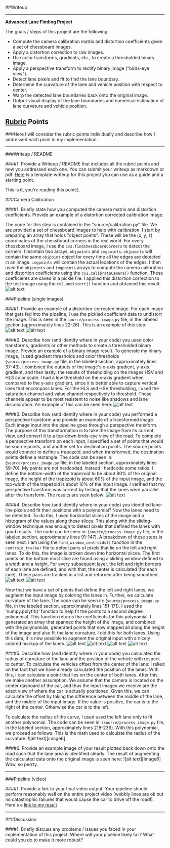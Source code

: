 ##Writeup

---

**Advanced Lane Finding Project**

The goals / steps of this project are the following:

* Compute the camera calibration matrix and distortion coefficients given a set of chessboard images.
* Apply a distortion correction to raw images.
* Use color transforms, gradients, etc., to create a thresholded binary image.
* Apply a perspective transform to rectify binary image ("birds-eye view").
* Detect lane pixels and fit to find the lane boundary.
* Determine the curvature of the lane and vehicle position with respect to center.
* Warp the detected lane boundaries back onto the original image.
* Output visual display of the lane boundaries and numerical estimation of lane curvature and vehicle position.

[//]: # (Image References)
[imageChess]: ./writeup_images/checker_undistort.png "Distorted Chessboard vs Undistorted"
[imageRoadOrig]: ./output_images/Step1a_preDistorted.jpg "Road Distorted"
[imageRoadUndist]: ./output_images/Step1b_postDistorted.jpg "Road Undistorted"
[imageBinaryThresh]: ./output_images/Step2_binaryThreshold.jpg "Binary Image Example"
[imageWarp]: ./output_images/Step3_perspectiveTransform.jpg "Warp Example"
[imageBinLanes1]: ./output_images/Step4c_extractLanes.jpg "Warp Example"
[imageBinLanes2]: ./output_images/Step4a_binaryLanes.jpg "Warp Example"

[imageFitLanes]: ./output_images/Step5a_fitLanes.jpg "Warp Example"
[imageFitLanesWarped]: ./output_images/Step5b_fittedLanes.jpg "Warp Example"
[imageFinalColorLanes]: ./output_images/Step5c_mergedLaneImages.jpg "Warp Example"
[imageDataWrite]: ./output_images/Step6_final.jpg "Warp Example"


[image4]: ./output_images/Step3_perspectiveTransform.jpg "Warp Example"
[image4]: ./output_images/Step3_perspectiveTransform.jpg "Warp Example"
[video1]: ./project_video.mp4 "Video"

## [Rubric](https://review.udacity.com/#!/rubrics/571/view) Points
###Here I will consider the rubric points individually and describe how I addressed each point in my implementation.  

---
###Writeup / README

####1. Provide a Writeup / README that includes all the rubric points and how you addressed each one.  You can submit your writeup as markdown or pdf.  [Here](https://github.com/udacity/CarND-Advanced-Lane-Lines/blob/master/writeup_template.md) is a template writeup for this project you can use as a guide and a starting point.  

This is it, you're reading this point:).

###Camera Calibration

####1. Briefly state how you computed the camera matrix and distortion coefficients. Provide an example of a distortion corrected calibration image.

The code for this step is contained in the "source/calibration.py" file. We are provided a set of chessboard images to help with calibration. I start by preparing an array that holds "object points". These will be the (x, y, z) coordinates of the chessboard corners in the real world. For every chessboard image, I use the `cv2.findChessboardCorners` to detect the corners.
I maintain two arrays, `objpoints` and `imgpoints`. `objpoints` will contain the same `objpoint` object for every time all the edges are detected in an image. `imgpoints` will contain the actual locations of the edges. I then used the `objpoints` and `imgpoints` arrays to compute the camera calibration and distortion coefficients using the `cv2.calibrateCamera()` function. These coefficients are saved in a pickle file. I applied this distortion correction to the test image using the `cv2.undistort()` function and obtained this result: 
![alt text][imageChess]


###Pipeline (single images)

####1. Provide an example of a distortion-corrected image.
For each image that gets fed into the pipeline, I use the pickled coefficient data to undistort the image. This is seen in the `source/process_image.py` file, in the labeled section (approximately lines 22-26).
This is an example of this step:
![alt text][imageRoadOrig]
![alt text][imageRoadUndist]


####2. Describe how (and identify where in your code) you used color transforms, gradients or other methods to create a thresholded binary image.  Provide an example of a binary image result.
To generate my binary image, I used gradient thresholds and color thresholds (`source/process_image.py` file, in the labeled section, approximately lines 37-43).
I combined the outputs of the image's x-axis gradient, y-axis gradient, and then lastly, the results of thresholding on the images HSV and HLS color scale. I had a low threshold on the x-axis gradient when compared to the y-axis gradient, since it is better able to capture vertical lines that encompass lanes. For the HLS and HSV thresholding, I used the saturation channel and value channel respectively to threshold. These channels appear to be most resistent to noise like shadows and lane discoloration. An example of this can be seen here:
![alt text][imageBinaryThresh]


####3. Describe how (and identify where in your code) you performed a perspective transform and provide an example of a transformed image.
Each image input into the pipeline goes through a perspective transform. The purpose of this transformation is to take the image from its current view, and convert it to a top-down birds-eye view of the road. To complete a perspective transform on each input, I specified a set of points that would be source points, and another set for destination points. The source points would connect to define a trapezoid, and when transformed, the destination points define a rectangle. The code can be seen in: (`source/process_image.py` file, in the labeled section, approximately lines 59-70). My points are not hardcoded. Instead I hardcode some ratios.
I define the bottom-width of the trapezoid to be about 80% of the original image, the height of the trapezoid is about 60% of the input image, and the top-width of the trapezoid is about 10% of the input image. I verified that my perspective transform was correct by testing that the lanes were parrallel after the transform. The results are seen below:
![alt text][imageWarp]


####4. Describe how (and identify where in your code) you identified lane-line pixels and fit their positions with a polynomial?
Now the lanes need to be detected. To do this, I used horizontal slices of the image and a histogram of the values along these slices. This along with the sliding-window technique was enough to detect pixels that defined the lanes with good results. The code can be seen in: (`source/process_image.py` file, in the labeled section, approximately lines 91-147). A breakdown of these steps is seen next. 
I am using the `find_window_centroids()` function in the `centroid_tracker` file to detect pairs of pixels that lie on the left and right lanes. To do this, the image is broken down into horizontal slices. The first points on the bottom most slice are found using a sliding window defined to a width and a height. For every subsequent layer, the left and right borders of each lane are defined, and with that, the center is calculated (for each lane). These pairs are tracked in a list and returned after being smoothed.
![alt text][imageBinLanes1]
![alt text][imageBinLanes2]


Now that we have a set of points that define the left and right lanes, we augment the input image by coloring the lanes in. Further, we calculate curvature of the lane. The code can be seen in: (`source/process_image.py` file, in the labeled section, approximately lines 151-171). I used the 'numpy.polyfit()' function to help fit the points to a second degree polynomial. This function returns the coefficients for this polynomial. I generated an array that spanned the height of the image, and combined with the polynomials, generated points that now mapped all along the height of the image and also fit the lane curvature. I did this for both lanes. Using this data, it is now possible to augment the original input with a nicely colored markup of the lanes.
![alt text][imageFitLanes]
![alt text][imageFitLanesWarped]
![alt text][imageFinalColorLanes]
![alt text][imageDataWrite]






####5. Describe how (and identify where in your code) you calculated the radius of curvature of the lane and the position of the vehicle with respect to center.
To calculate the vehicles offset from the center of the lane: I relied on the fact that we have already calculated the position of the lanes. With this, I can calculate a point that lies on the center of both lanes. After this, we make another assumption. We assume that the camera is located on the center dasboard of the car, and thus the input images we receive are the exact view of where the car is actually positioned. Given this, we can calculate the offset by taking the difference between the middle of the lane, and the middle of the input image. If the value is positive, the car is to the right of the center. Otherwise the car is to the left.

To calculate the radius of the curve, I used used the left lane only to fit another polynomial. The code can be seen in: (`source/process_image.py` file, in the labeled section, approximately lines 218-236). With this polynomial, we proceed as follows:
This is the math used to calculate the radius of the curvature:
![alt text][image6]







####6. Provide an example image of your result plotted back down onto the road such that the lane area is identified clearly.
The result of augmenting the calculated data onto the original image is seen here:
![alt text][image6]
Wow, so perrty.

---

###Pipeline (video)

####1. Provide a link to your final video output.  Your pipeline should perform reasonably well on the entire project video (wobbly lines are ok but no catastrophic failures that would cause the car to drive off the road!).
Here's a [link to my result](./project_video.mp4)

---

###Discussion

####1. Briefly discuss any problems / issues you faced in your implementation of this project.  Where will your pipeline likely fail?  What could you do to make it more robust?
 

